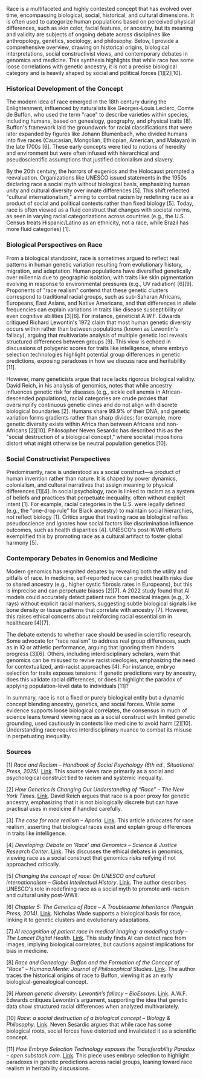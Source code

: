 Race is a multifaceted and highly contested concept that has evolved over time, encompassing biological, social, historical, and cultural dimensions. It is often used to categorize human populations based on perceived physical differences, such as skin color, facial features, or ancestry, but its meaning and validity are subjects of ongoing debate across disciplines like anthropology, genetics, sociology, and philosophy. Below, I provide a comprehensive overview, drawing on historical origins, biological interpretations, social constructivist views, and contemporary debates in genomics and medicine. This synthesis highlights that while race has some loose correlations with genetic ancestry, it is not a precise biological category and is heavily shaped by social and political forces [1][2][10].

### Historical Development of the Concept
The modern idea of race emerged in the 18th century during the Enlightenment, influenced by naturalists like Georges-Louis Leclerc, Comte de Buffon, who used the term "race" to describe varieties within species, including humans, based on genealogy, geography, and physical traits [8]. Buffon's framework laid the groundwork for racial classifications that were later expanded by figures like Johann Blumenbach, who divided humans into five races (Caucasian, Mongolian, Ethiopian, American, and Malayan) in the late 1700s [6]. These early concepts were tied to notions of heredity and environment but were often infused with hierarchical and pseudoscientific assumptions that justified colonialism and slavery.

By the 20th century, the horrors of eugenics and the Holocaust prompted a reevaluation. Organizations like UNESCO issued statements in the 1950s declaring race a social myth without biological basis, emphasizing human unity and cultural diversity over innate differences [5]. This shift reflected "cultural internationalism," aiming to combat racism by redefining race as a product of social and political contexts rather than fixed biology [5]. Today, race is often viewed as a fluid construct that changes with societal norms, as seen in varying racial categorizations across countries (e.g., the U.S. Census treats Hispanic/Latino as an ethnicity, not a race, while Brazil has more fluid categories) [1].

### Biological Perspectives on Race
From a biological standpoint, race is sometimes argued to reflect real patterns in human genetic variation resulting from evolutionary history, migration, and adaptation. Human populations have diversified genetically over millennia due to geographic isolation, with traits like skin pigmentation evolving in response to environmental pressures (e.g., UV radiation) [6][9]. Proponents of "race realism" contend that these genetic clusters correspond to traditional racial groups, such as sub-Saharan Africans, Europeans, East Asians, and Native Americans, and that differences in allele frequencies can explain variations in traits like disease susceptibility or even cognitive abilities [3][6]. For instance, geneticist A.W.F. Edwards critiqued Richard Lewontin's 1972 claim that most human genetic diversity occurs within rather than between populations (known as Lewontin's fallacy), arguing that multivariate analysis of multiple genetic loci reveals structured differences between groups [9]. This view is echoed in discussions of polygenic scores for traits like intelligence, where embryo selection technologies highlight potential group differences in genetic predictions, exposing paradoxes in how we discuss race and heritability [11].

However, many geneticists argue that race lacks rigorous biological validity. David Reich, in his analysis of genomics, notes that while ancestry influences genetic risk for diseases (e.g., sickle cell anemia in African-descended populations), racial categories are crude proxies that oversimplify continuous genetic clines and do not align with discrete biological boundaries [2]. Humans share 99.9% of their DNA, and genetic variation forms gradients rather than sharp divides; for example, more genetic diversity exists within Africa than between Africans and non-Africans [2][10]. Philosopher Neven Sesardic has described this as the "social destruction of a biological concept," where societal impositions distort what might otherwise be neutral population genetics [10].

### Social Constructivist Perspectives
Predominantly, race is understood as a social construct—a product of human invention rather than nature. It is shaped by power dynamics, colonialism, and cultural narratives that assign meaning to physical differences [1][4]. In social psychology, race is linked to racism as a system of beliefs and practices that perpetuate inequality, often without explicit intent [1]. For example, racial categories in the U.S. were legally defined (e.g., the "one-drop rule" for Black ancestry) to maintain social hierarchies, not reflect biology [1]. Critics argue that treating race as biological reifies pseudoscience and ignores how social factors like discrimination influence outcomes, such as health disparities [4]. UNESCO's post-WWII efforts exemplified this by promoting race as a cultural artifact to foster global harmony [5].

### Contemporary Debates in Genomics and Medicine
Modern genomics has reignited debates by revealing both the utility and pitfalls of race. In medicine, self-reported race can predict health risks due to shared ancestry (e.g., higher cystic fibrosis rates in Europeans), but this is imprecise and can perpetuate biases [2][7]. A 2022 study found that AI models could accurately detect patient race from medical images (e.g., X-rays) without explicit racial markers, suggesting subtle biological signals like bone density or tissue patterns that correlate with ancestry [7]. However, this raises ethical concerns about reinforcing racial essentialism in healthcare [4][7].

The debate extends to whether race should be used in scientific research. Some advocate for "race realism" to address real group differences, such as in IQ or athletic performance, arguing that ignoring them hinders progress [3][6]. Others, including interdisciplinary scholars, warn that genomics can be misused to revive racist ideologies, emphasizing the need for contextualized, anti-racist approaches [4]. For instance, embryo selection for traits exposes tensions: if genetic predictions vary by ancestry, does this validate racial differences, or does it highlight the paradox of applying population-level data to individuals [11]?

In summary, race is not a fixed or purely biological entity but a dynamic concept blending ancestry, genetics, and social forces. While some evidence supports loose biological correlates, the consensus in much of science leans toward viewing race as a social construct with limited genetic grounding, used cautiously in contexts like medicine to avoid harm [2][10]. Understanding race requires interdisciplinary nuance to combat its misuse in perpetuating inequality.

### Sources
[1] *Race and Racism* – *Handbook of Social Psychology (6th ed., Situational Press, 2025)*. [Link](https://openpublishing.princeton.edu/read/race-and-racism/section/2fb3629b-719a-47a0-976e-9f62ae8b2f70). This source views race primarily as a social and psychological construct tied to racism and systemic inequality.

[2] *How Genetics Is Changing Our Understanding of “Race”* – *The New York Times*. [Link](https://archive.jwest.org/Articles/Reich2028-GeneticsRace.pdf). David Reich argues that race is a poor proxy for genetic ancestry, emphasizing that it is not biologically discrete but can have practical uses in medicine if handled carefully.

[3] *The case for race realism* – *Aporia*. [Link](https://www.aporiamagazine.com/p/the-case-for-race-realism). This article advocates for race realism, asserting that biological races exist and explain group differences in traits like intelligence.

[4] *Developing: Debate on ‘Race’ and Genomics* – *Science & Justice Research Center*. [Link](https://scijust.ucsc.edu/2019/05/30/developing-debate-on-race-and-genomics/). This discusses the ethical debates in genomics, viewing race as a social construct that genomics risks reifying if not approached critically.

[5] *Changing the concept of race: On UNESCO and cultural internationalism* – *Global Intellectual History*. [Link](https://archive.jwest.org/Research/Duedahl2020-RaceConceptUNESCO.pdf). The author describes UNESCO's role in redefining race as a social myth to promote anti-racism and cultural unity post-WWII.

[6] *Chapter 5: The Genetics of Race* – *A Troublesome Inheritance (Penguin Press, 2014)*. [Link](https://archive.jwest.org/BookExcerpts/TroublesomeInheritance-Chapter5.pdf). Nicholas Wade supports a biological basis for race, linking it to genetic clusters and evolutionary adaptations.

[7] *AI recognition of patient race in medical imaging: a modelling study* – *The Lancet Digital Health*. [Link](https://archive.jwest.org/Research/Gichoya2022-RaceMedical.pdf). This study finds AI can detect race from images, implying biological correlates, but cautions against implications for bias in medicine.

[8] *Race and Genealogy: Buffon and the Formation of the Concept of “Race”* – *Humana.Mente: Journal of Philosophical Studies*. [Link](https://archive.jwest.org/Research/Doron2012-RaceConcept.pdf). The author traces the historical origins of race to Buffon, viewing it as an early biological-genealogical concept.

[9] *Human genetic diversity: Lewontin’s fallacy* – *BioEssays*. [Link](https://archive.jwest.org/Research/Edwards2003-LewontinFallacy.pdf). A.W.F. Edwards critiques Lewontin's argument, supporting the idea that genetic data show structured racial differences when analyzed multivariately.

[10] *Race: a social destruction of a biological concept* – *Biology & Philosophy*. [Link](https://link.springer.com/article/10.1007/s10539-009-9193-7). Neven Sesardic argues that while race has some biological roots, social forces have distorted and invalidated it as a scientific concept.

[11] *How Embryo Selection Technology exposes the Transferability Paradox* – *open.substack.com*. [Link](https://open.substack.com/pub/pifferpilfer/p/how-embryo-selection-technology-exposes). This piece uses embryo selection to highlight paradoxes in genetic predictions across racial groups, leaning toward race realism in heritability discussions.